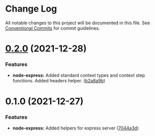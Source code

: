 # Change Log

All notable changes to this project will be documented in this file.
See [Conventional Commits](https://conventionalcommits.org) for commit guidelines.

<a name="0.2.0"></a>
# [0.2.0](https://github.com/projects/link1900/repos/link1900/compare/diff?targetBranch=refs%2Ftags%2F@link1900/node-express@0.1.0&sourceBranch=refs%2Ftags%2F@link1900/node-express@0.2.0) (2021-12-28)


### Features

* **node-express:** Added standard context types and context step functions. Added headers helper. ([b2a8a9b](https://github.com/projects/link1900/repos/link1900/commits/b2a8a9b))





<a name="0.1.0"></a>
# 0.1.0 (2021-12-27)


### Features

* **node-express:** Added helpers for express server ([7044a3d](https://github.com/projects/link1900/repos/link1900/commits/7044a3d))
